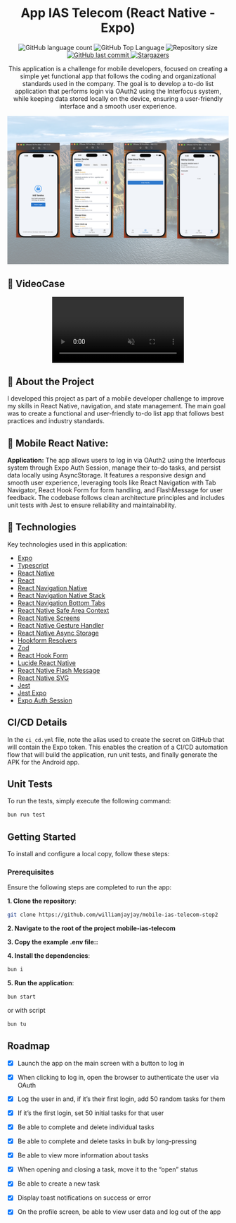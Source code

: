 <h1 align="center">App IAS Telecom (React Native - Expo)</h1>

<p align="center">
  <img alt="GitHub language count" src="https://img.shields.io/github/languages/count/williamjayjay/mobile-ias-telecom-step2">

  <img alt="GitHub Top Language" src="https://img.shields.io/github/languages/top/williamjayjay/mobile-ias-telecom-step2" />

  <img alt="Repository size" src="https://img.shields.io/github/repo-size/williamjayjay/mobile-ias-telecom-step2">
  
  <a href="https://github.com/williamjayjay/Github-Blog/commits/master">
    <img alt="GitHub last commit" src="https://img.shields.io/github/last-commit/williamjayjay/mobile-ias-telecom-step2">
  </a>
    
   <a href="https://github.com/williamjayjay/mobile-ias-telecom-step2/stargazers">
    <img alt="Stargazers" src="https://img.shields.io/github/stars/williamjayjay/mobile-ias-telecom-step2?style=social">
  </a>
</p>

<p align="center">
This application is a challenge for mobile developers, focused on creating a simple yet functional app that follows the coding and organizational standards used in the company. The goal is to develop a to-do list application that performs login via OAuth2 using the Interfocus system, while keeping data stored locally on the device, ensuring a user-friendly interface and a smooth user experience.
</p>

<p align="center">
<img alt="app_expo_cars_list" src="github/assets/cover.png" />
</p>

## 🎥 VideoCase

<p align="center">
  <video src="https://github.com/user-attachments/assets/3fb0f5c2-563a-4733-a0f1-cb563c364ea5" controls loop muted autoplay style="max-width: 100%; height: auto; display: block; margin: 0 auto;">
    Your browser does not support the video tag.
  </video>
</p>


## 🥶 About the Project

I developed this project as part of a mobile developer challenge to improve my skills in React Native, navigation, and state management. The main goal was to create a functional and user-friendly to-do list app that follows best practices and industry standards.

## 📲 Mobile React Native:

**Application:** The app allows users to log in via OAuth2 using the Interfocus system through Expo Auth Session, manage their to-do tasks, and persist data locally using AsyncStorage. It features a responsive design and smooth user experience, leveraging tools like React Navigation with Tab Navigator, React Hook Form for form handling, and FlashMessage for user feedback. The codebase follows clean architecture principles and includes unit tests with Jest to ensure reliability and maintainability.

## 🚀 Technologies  

Key technologies used in this application:  

- [Expo](https://expo.dev/)  
- [Typescript](https://www.typescriptlang.org)
- [React Native](https://reactnative.dev/)  
- [React](https://react.dev/)  
- [React Navigation Native](https://reactnavigation.org/)  
- [React Navigation Native Stack](https://reactnavigation.org/docs/stack-navigator/)  
- [React Navigation Bottom Tabs](https://reactnavigation.org/docs/bottom-tab-navigator)  
- [React Native Safe Area Context](https://github.com/th3rdwave/react-native-safe-area-context)  
- [React Native Screens](https://github.com/software-mansion/react-native-screens)  
- [React Native Gesture Handler](https://docs.swmansion.com/react-native-gesture-handler/)  
- [React Native Async Storage](https://github.com/react-native-async-storage/async-storage)  
- [Hookform Resolvers](https://react-hook-form.com/get-started/#SchemaValidation)  
- [Zod](https://zod.dev/)  
- [React Hook Form](https://react-hook-form.com/)  
- [Lucide React Native](https://lucide.dev/docs/lucide-react-native)  
- [React Native Flash Message](https://github.com/lucasferreira/react-native-flash-message)  
- [React Native SVG](https://github.com/software-mansion/react-native-svg)  
- [Jest](https://jestjs.io/)  
- [Jest Expo](https://github.com/expo/jest-expo)  
- [Expo Auth Session](https://docs.expo.dev/versions/latest/sdk/auth-session/)  


## CI/CD Details

In the `ci_cd.yml` file, note the alias used to create the secret on GitHub that will contain the Expo token. This enables the creation of a CI/CD automation flow that will build the application, run unit tests, and finally generate the APK for the Android app.

## Unit Tests

To run the tests, simply execute the following command:

```sh
bun run test
```


## Getting Started

To install and configure a local copy, follow these steps:

### Prerequisites

Ensure the following steps are completed to run the app:

**1. Clone the repository**:
```sh
git clone https://github.com/williamjayjay/mobile-ias-telecom-step2
```

**2. Navigate to the root of the project mobile-ias-telecom**

**3. Copy the example .env file::** 

**4. Install the dependencies**:
  ```sh
  bun i
  ```

**5. Run the application**:
  ```sh
  bun start
  ```
   or with script 
  ```sh
  bun tu
  ```


## Roadmap

- [x] Launch the app on the main screen with a button to log in

- [x] When clicking to log in, open the browser to authenticate the user via OAuth

- [x] Log the user in and, if it’s their first login, add 50 random tasks for them

- [x] If it’s the first login, set 50 initial tasks for that user

- [x] Be able to complete and delete individual tasks

- [x] Be able to complete and delete tasks in bulk by long-pressing

- [x] Be able to view more information about tasks

- [x] When opening and closing a task, move it to the “open” status

- [x] Be able to create a new task

- [x] Display toast notifications on success or error

- [x] On the profile screen, be able to view user data and log out of the app

<!-- --------------------- -->